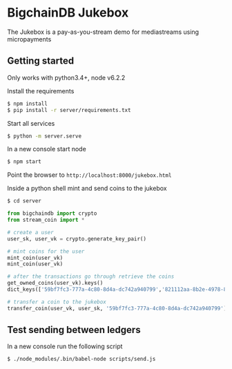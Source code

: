 # BigchainDB Jukebox

The Jukebox is a pay-as-you-stream demo for mediastreams using micropayments 

## Getting started

Only works with python3.4+, node v6.2.2

Install the requirements
```bash
$ npm install
$ pip install -r server/requirements.txt
```

Start all services
```bash
$ python -m server.serve
```

In a new console start node
```bash
$ npm start
```

Point the browser to `http://localhost:8000/jukebox.html`

Inside a python shell mint and send coins to the jukebox
```bash
$ cd server
```
```python
from bigchaindb import crypto
from stream_coin import *

# create a user
user_sk, user_vk = crypto.generate_key_pair()

# mint coins for the user
mint_coin(user_vk)
mint_coin(user_vk)

# after the transactions go through retrieve the coins
get_owned_coins(user_vk).keys()
dict_keys(['59bf7fc3-777a-4c80-8d4a-dc742a940799','821112aa-8b2e-4978-83cf-b0a1c82aa6f4'])

# transfer a coin to the jukebox
transfer_coin(user_vk, user_sk, '59bf7fc3-777a-4c80-8d4a-dc742a940799')
```

## Test sending between ledgers
In a new console run the following script
```bash
$ ./node_modules/.bin/babel-node scripts/send.js 
```

